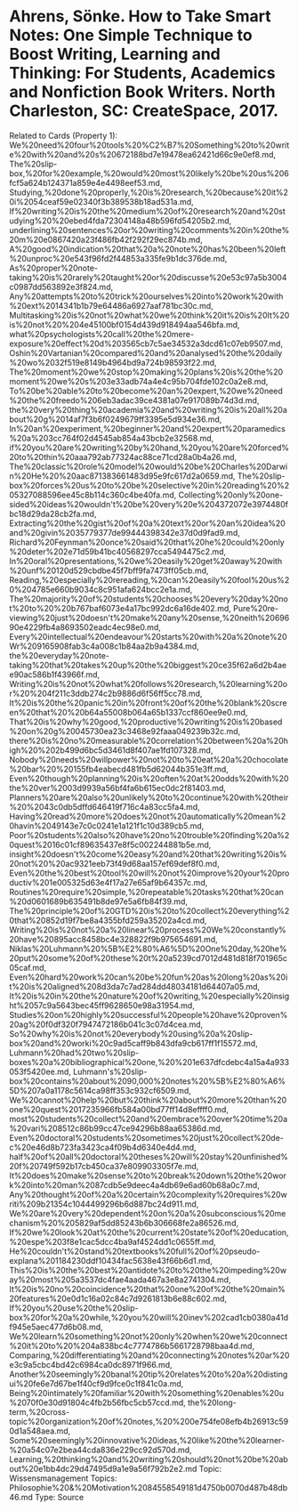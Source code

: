 # Ahrens, Sönke. How to Take Smart Notes: One Simple Technique to Boost Writing, Learning and Thinking: For Students, Academics and Nonfiction Book Writers. North Charleston, SC: CreateSpace, 2017.

Related to Cards (Property 1): We%20need%20four%20tools%20%C2%B7%20Something%20to%20write%20with%20and%20s%20672188bd7e19478ea62421d66c9e0ef8.md, The%20slip-box,%20for%20example,%20would%20most%20likely%20be%20us%206fcf5a624b124371a859e4e4498eef53.md, Studying,%20done%20properly,%20is%20research,%20because%20it%20i%2054ceaf59e02340f3b389538b18ad531a.md, If%20writing%20is%20the%20medium%20of%20research%20and%20studying%20%20ebed4fda72304148a48b596fd54205b2.md, underlining%20sentences%20or%20writing%20comments%20in%20the%20m%20e0867420a23f486fb42f292f29ec874b.md, A%20good%20indication%20that%20a%20note%20has%20been%20left%20unproc%20e543f96fd2f44853a335fe9b1dc376de.md, As%20proper%20note-taking%20is%20rarely%20taught%20or%20discusse%20e53c97a5b3004c0987dd563892e3f824.md, Any%20attempts%20to%20trick%20ourselves%20into%20work%20with%20ext%2014341b1b79e64486a6927aaf781bc30c.md, Multitasking%20is%20not%20what%20we%20think%20it%20is%20It%20is%20not%20%204e45100bf0154d439d918494aa546bfa.md, what%20psychologists%20call%20the%20mere-exposure%20effect%20d%203565cb7c5ae34532a3dcd61c07eb9507.md, Oshin%20Vartanian%20compared%20and%20analysed%20the%20daily%20wo%2032f519e8149b4964bd9a724b98593f22.md, The%20moment%20we%20stop%20making%20plans%20is%20the%20moment%20we%20s%203e33adb74a4e4c95b704fde102c0a2e8.md, To%20be%20able%20to%20become%20an%20expert,%20we%20need%20the%20freedo%206eb3adac39ce4381a07e917089b74d3d.md, the%20very%20thing%20academia%20and%20writing%20is%20all%20about%20g%2014af7f3b6f0249679ff3395e5d934e36.md, In%20an%20experiment,%20beginner%20and%20expert%20paramedics%20a%203cc764f02d4545ab854a43bcb2e32568.md, if%20you%20are%20writing%20by%20hand,%20you%20are%20forced%20to%20thin%20aaa792ab77324ac88ce71cd28a0b4a26.md, The%20classic%20role%20model%20would%20be%20Charles%20Darwin%20He%20%20aac871383661483d95e9fc617d2a0659.md, The%20slip-box%20forces%20us%20to%20be%20selective%20in%20reading%20%205327088596ee45c8b114c360c4be40fa.md, Collecting%20only%20one-sided%20ideas%20wouldn't%20be%20very%20e%204372072e3974480fbc18d29da28cb2fa.md, Extracting%20the%20gist%20of%20a%20text%20or%20an%20idea%20and%20givin%2035779377de99444398342e37d0d9fad9.md, Richard%20Feynman%20once%20said%20that%20he%20could%20only%20deter%202e71d59b41bc40568297cca5494475c2.md, In%20oral%20presentations,%20we%20easily%20get%20away%20with%20unf%20120d529cbdbe45f7bff9fa7473ff05cb.md, Reading,%20especially%20rereading,%20can%20easily%20fool%20us%20%204785e660b9034c8c951afa624bcc2e1a.md, The%20majority%20of%20students%20chooses%20every%20day%20not%20to%20%20b767baf6073e4a17bc992dc6a16de402.md, Pure%20re-viewing%20just%20doesn't%20make%20any%20sense,%20neith%2069690e4229fb4a8693502eadc4ec98e0.md, Every%20intellectual%20endeavour%20starts%20with%20a%20note%20Wr%209165908fab3c4a008c1b84aa2b9a4384.md, the%20everyday%20note-taking%20that%20takes%20up%20the%20biggest%20ce35f62a6d2b4aee90ac586b1f43966f.md, Writing%20is%20not%20what%20follows%20research,%20learning%20or%20%204f211c3ddb274c2b9886d6f56ff5cc78.md, It%20is%20the%20panic%20in%20front%20of%20the%20blank%20screen%20that%20%20b64a55008b064a65b1337ccf860ee9e0.md, That%20is%20why%20good,%20productive%20writing%20is%20based%20on%20g%20045730ea23c3468e92faaa049239b32c.md, there%20is%20no%20measurable%20correlation%20between%20a%20high%20%202b499d6bc5d3461d8f407ae1fd107328.md, Nobody%20needs%20willpower%20not%20to%20eat%20a%20chocolate%20bar%20%20155fb4eabecd481fb5d62044b351e3ff.md, Even%20though%20planning%20is%20often%20at%20odds%20with%20the%20ver%2003d9939a56bf4fa6b615ec0dc2f81403.md, Planners%20are%20also%20unlikely%20to%20continue%20with%20their%20%2043c0db5dffd646419f716c4a83cc5fa4.md, Having%20read%20more%20does%20not%20automatically%20mean%20havin%2049143e7c0c0241e1a121f1c10d389cb5.md, Poor%20students%20also%20have%20no%20trouble%20finding%20a%20quest%2016c01cf89635437e8f5c002244881b5e.md, insight%20doesn't%20come%20easy%20and%20that%20writing%20is%20not%20%20ac9321eeb73f49d68aa157ef69def8f0.md, Even%20the%20best%20tool%20will%20not%20improve%20your%20productiv%201e005325d63e4f17a27e65af9b64357c.md, Routines%20require%20simple,%20repeatable%20tasks%20that%20can%20d0601689b635491b8de97e5a6fb84f39.md, The%20principle%20of%20GTD%20is%20to%20collect%20everything%20that%20852d19f7be8a4355bfd259a35202a4cd.md, Writing%20is%20not%20a%20linear%20process%20We%20constantly%20have%20895acc8458bc4e328822f9b975654691.md, Niklas%20Luhmann%20%5B%E2%80%A6%5D%20One%20day,%20he%20put%20some%20of%20these%20t%20a5239cd7012d481d818f701965c05caf.md, Even%20hard%20work%20can%20be%20fun%20as%20long%20as%20it%20is%20aligned%208d3da7c7ad284dd48034181d64407a05.md, It%20is%20in%20the%20nature%20of%20writing,%20especially%20insight%2057c9a5643bec45ff9628650e98a31954.md, Studies%20on%20highly%20successful%20people%20have%20proven%20ag%20f0df320f7947472186b041c3c07d4cea.md, So%20why%20is%20not%20everybody%20using%20a%20slip-box%20and%20worki%20c9ad5caff9b843dfa9cb617ff1f15572.md, Luhmann%20had%20two%20slip-boxes%20a%20bibliographical%20one,%20%201e637dfcdebc4a15a4a933053f5420ee.md, Luhmann's%20slip-box%20contains%20about%2090,000%20notes%20%5B%E2%80%A6%5D%207a0a1178c5614ca98ff353c932cf6509.md, We%20cannot%20help%20but%20think%20about%20more%20than%20one%20quest%2017235966fb584a00bd77ff14d8effff0.md, most%20students%20collect%20and%20embrace%20over%20time%20a%20vari%208512c86b99cc47ce94296b88aa65386d.md, Even%20doctoral%20students%20sometimes%20just%20collect%20de-c%20e46d8b723fa3423ca4f09b4d6340e4d4.md, half%20of%20all%20doctoral%20theses%20will%20stay%20unfinished%20f%20749f592b17cb450ca37e809903305f7e.md, It%20does%20make%20sense%20to%20break%20down%20the%20work%20into%20man%2087cdb5e9deec4a4db69e6ad60b68a0c7.md, Any%20thought%20of%20a%20certain%20complexity%20requires%20writi%209b21354c1044499296b6d887bc24d911.md, We%20are%20very%20dependent%20on%20a%20subconscious%20mechanism%20%205829af5dd85243b6b306668fe2a86526.md, If%20we%20look%20at%20the%20current%20state%20of%20education,%20espe%203f8e1cac5dcc4ba9af4524dd1c0655ff.md, He%20couldn't%20stand%20textbooks%20full%20of%20pseudo-explana%201184230ddf10434fac5638e43f66b6d1.md, This%20is%20the%20best%20antidote%20to%20the%20impeding%20way%20most%205a3537dc4fae4aada467a3e8a2741304.md, It%20is%20no%20coincidence%20that%20one%20of%20the%20main%20features%20e0d1c16a02c84c7d9261813b6e88c602.md, If%20you%20use%20the%20slip-box%20for%20a%20while,%20you%20will%20inev%202cad1cb0380a41df945e5aec477d6b08.md, We%20learn%20something%20not%20only%20when%20we%20connect%20it%20to%20%204a838bc4c7774786b5661728798baa4d.md, Comparing,%20differentiating%20and%20connecting%20notes%20ar%20e3c9a5cbc4bd42c6984ca0dc8971f966.md, Another%20seemingly%20banal%20tip%20relates%20to%20a%20distingui%20fe6e7d67be1f40cf9d9fce0c1f841c0a.md, Being%20intimately%20familiar%20with%20something%20enables%20u%2070f0e30d91804c4fb2b56fbc5cb57ccd.md, the%20long-term,%20cross-topic%20organization%20of%20notes,%20%200e754fe08efb4b26913c590d1a548aea.md, Some%20seemingly%20innovative%20ideas,%20like%20the%20learner-%20a54c07e2bea44cda836e229cc92d570d.md, Learning,%20thinking%20and%20writing%20should%20not%20be%20about%20e1bb4dc29d47495d9a1e9a56f792b2e2.md
Topic: Wissensmanagement
Topics: Philosophie%20&%20Motivation%2084558549181d4750b0070d487b48db46.md
Type: Source